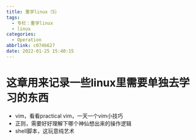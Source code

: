 ```yaml
---
title: 重学linux（5）
tags:
  - 专栏：重学linux
  - linux
categories:
  - Operation
abbrlink: c074b627
date: 2022-01-25 15:40:15
---
```


# 这章用来记录一些linux里需要单独去学习的东西

- vim，看看practical vim，一天一个vim小技巧
- 正则，需要好好理解下哪个神仙想出来的操作逻辑
- shell脚本，这玩意纯艺术
